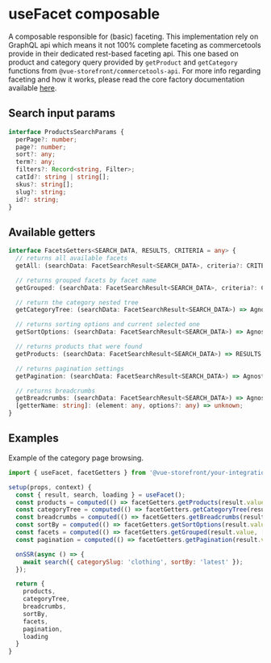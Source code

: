 # useFacet composable

A composable responsible for (basic) faceting. This implementation rely on GraphQL api which means it not 100% complete faceting as commercetools provide in their dedicated rest-based faceting api. This one based on product and category query provided by `getProduct` and `getCategory` functions from `@vue-storefront/commercetools-api`. For more info regarding faceting and how it works, please read the core factory documentation available [here](/vsf-core/faceting).

## Search input params

```ts
interface ProductsSearchParams {
  perPage?: number;
  page?: number;
  sort?: any;
  term?: any;
  filters?: Record<string, Filter>;
  catId?: string | string[];
  skus?: string[];
  slug?: string;
  id?: string;
}
```

## Available getters

```ts
interface FacetsGetters<SEARCH_DATA, RESULTS, CRITERIA = any> {
  // returns all available facets
  getAll: (searchData: FacetSearchResult<SEARCH_DATA>, criteria?: CRITERIA) => AgnosticFacet[];

  // returns grouped facets by facet name
  getGrouped: (searchData: FacetSearchResult<SEARCH_DATA>, criteria?: CRITERIA) => AgnosticGroupedFacet[];

  // return the category nested tree
  getCategoryTree: (searchData: FacetSearchResult<SEARCH_DATA>) => AgnosticCategoryTree;

  // returns sorting options and current selected one
  getSortOptions: (searchData: FacetSearchResult<SEARCH_DATA>) => AgnosticSort;

  // returns products that were found
  getProducts: (searchData: FacetSearchResult<SEARCH_DATA>) => RESULTS;

  // returns pagination settings
  getPagination: (searchData: FacetSearchResult<SEARCH_DATA>) => AgnosticPagination;

  // returns breadcrumbs
  getBreadcrumbs: (searchData: FacetSearchResult<SEARCH_DATA>) => AgnosticBreadcrumb[];
  [getterName: string]: (element: any, options?: any) => unknown;
}
```

## Examples

Example of the category page browsing.

```js
import { useFacet, facetGetters } from '@vue-storefront/your-integration';

setup(props, context) {
  const { result, search, loading } = useFacet();
  const products = computed(() => facetGetters.getProducts(result.value));
  const categoryTree = computed(() => facetGetters.getCategoryTree(result.value));
  const breadcrumbs = computed(() => facetGetters.getBreadcrumbs(result.value));
  const sortBy = computed(() => facetGetters.getSortOptions(result.value));
  const facets = computed(() => facetGetters.getGrouped(result.value, ['color', 'size']));
  const pagination = computed(() => facetGetters.getPagination(result.value));

  onSSR(async () => {
    await search({ categorySlug: 'clothing', sortBy: 'latest' });
  });

  return {
    products,
    categoryTree,
    breadcrumbs,
    sortBy,
    facets,
    pagination,
    loading
  }
}
```
